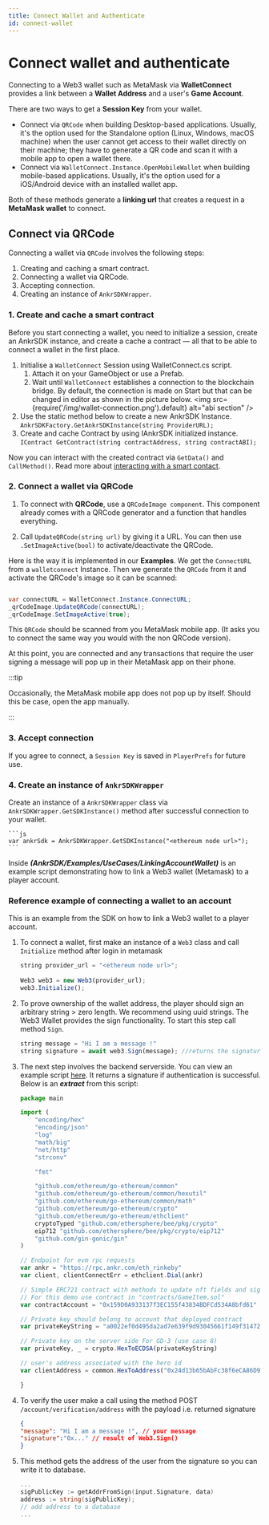 ```yaml
---
title: Connect Wallet and Authenticate
id: connect-wallet
---
```


# Connect wallet and authenticate

Connecting to a Web3 wallet such as MetaMask via **WalletConnect** provides a link between a **Wallet Address** and a user's **Game Account**. 

There are two ways to get a **Session Key** from your wallet. 

* Connect via `QRCode` when building Desktop-based applications. Usually, it's the option used for the Standalone option (Linux, Windows, macOS machine) when the user cannot get access to their wallet directly on their machine; they have to generate a QR code and scan it with a mobile app to open a wallet there.
* Connect via `WalletConnect.Instance.OpenMobileWallet` when building mobile-based applications. Usually, it's the option used for a iOS/Android device with an installed wallet app.  

Both of these methods generate a **linking url** that creates a request in a **MetaMask wallet** to connect.

## Connect via QRCode

Connecting a wallet via `QRCode` involves the following steps:
1. Creating and caching a smart contract.
2. Connecting a wallet via QRCode.
3. Accepting connection.
4. Creating an instance of `AnkrSDKWrapper`.

### 1. Create and cache a smart contract

Before you start connecting a wallet, you need to initialize a session, create an AnkrSDK instance, and create a cache a contract — all that to be able to connect a wallet in the first place.

1. Initialise a `WalletConnect` Session using WalletConnect.cs script. 
   1. Attach it on your GameObject or use a Prefab. 
   2. Wait until `WalletConnect` establishes a connection to the blockchain bridge. By default, the connection is made on Start but that can be changed in editor as shown in the picture below.
      <img src={require('/img/wallet-connection.png').default} alt="abi section" />
2. Use the static method below to create a new AnkrSDK Instance.
   ```AnkrSDKFactory.GetAnkrSDKInstance(string ProviderURL);```
3. Create and cache Contract by using IAnkrSDK initialized instance.
   ```IContract GetContract(string contractAddress, string contractABI);```

Now you can interact with the created contract via `GetData()` and `CallMethod()`. Read more about [interacting with a smart contact](https://ankr.com/docs/game/unity/interacting-with-blockchain/interacting-with-smart-contract). 


### 2. Connect a wallet via QRCode

1. To connect with **QRCode**, use a ```QRCodeImage component```.
This component already comes with a QRCode generator and a function that handles everything. 

2. Call `UpdateQRCode(string url)` by giving it a URL. 
You can then use `.SetImageActive(bool)` to activate/deactivate the QRCode.

Here is the way it is implemented in our **Examples**.
We get the `ConnectURL` from a `walletconnect` Instance. Then we generate the `QRCode` from it and activate the QRCode's image so it can be scanned: 

```C#

var connectURL = WalletConnect.Instance.ConnectURL;
_qrCodeImage.UpdateQRCode(connectURL);
_qrCodeImage.SetImageActive(true);

```

This `QRCode` should be scanned from you MetaMask mobile app. (It asks you to connect the same way you would with the non QRCode version). 

At this point, you are connected and any transactions that require the user signing a message will pop up in their MetaMask app on their phone. 

:::tip

Occasionally, the MetaMask mobile app does not pop up by itself. Should this be case, open the app manually.

:::

### 3. Accept connection

If you agree to connect, a `Session Key` is saved in `PlayerPrefs` for future use.

### 4. Create an instance of `AnkrSDKWrapper`

Create an instance of a `AnkrSDKWrapper` class via `AnkrSDKWrapper.GetSDKInstance()` method after successful connection to your wallet.

    ```js
    var ankrSdk = AnkrSDKWrapper.GetSDKInstance("<ethereum node url>");
    ```

Inside ***(AnkrSDK/Examples/UseCases/LinkingAccountWallet)*** is an example script demonstrating how to link a Web3 wallet (Metamask) to a player account.

### Reference example of connecting a wallet to an account

This is an example from the SDK on how to link a Web3 wallet to a player account.

1. To connect a wallet, first make an instance of a `Web3` class and call `Initialize` method after login in metamask

    ```js
    string provider_url = "<ethereum node url>";
            
    Web3 web3 = new Web3(provider_url);
    web3.Initialize();
    ```

2. To prove ownership of the wallet address, the player should sign an arbitrary string > zero length. We recommend using uuid strings. The Web3 Wallet provides the sign functionality. To start this step call method `Sign`.

    ```js
    string message = "Hi I am a message !"
    string signature = await web3.Sign(message); //returns the signature.
    ```

3. The next step involves the backend serverside. You can view an example script [here](https://github.com/mirage-xyz/mirage-serverside-demo/blob/main/backends/signing-go/main.go). It returns a signature if authentication is successful. Below is an ***extract*** from this script:

    ```js
    package main

    import (
        "encoding/hex"
        "encoding/json"
        "log"
        "math/big"
        "net/http"
        "strconv"

        "fmt"

        "github.com/ethereum/go-ethereum/common"
        "github.com/ethereum/go-ethereum/common/hexutil"
        "github.com/ethereum/go-ethereum/common/math"
        "github.com/ethereum/go-ethereum/crypto"
        "github.com/ethereum/go-ethereum/ethclient"
        cryptoTyped "github.com/ethersphere/bee/pkg/crypto"
        eip712 "github.com/ethersphere/bee/pkg/crypto/eip712"
        "github.com/gin-gonic/gin"
    )

    // Endpoint for evm rpc requests
    var ankr = "https://rpc.ankr.com/eth_rinkeby"
    var client, clientConnectErr = ethclient.Dial(ankr)

    // Simple ERC721 contract with methods to update nft fields and signature verification mechanism
    // For this demo use contract in "contracts/GameItem.sol"
    var contractAccount = "0x159D0A933137f3EC155f43834BDFCd534A8bfd61"

    // Private key should belong to account that deployed contract
    var privateKeyString = "a0022ef0d495da2ad7e639f9d93045661f149f31472cedf067a0712b391749df"

    // Private key on the server side For GD-3 (use case 8)
    var privateKey, _ = crypto.HexToECDSA(privateKeyString)

    // user's address associated with the hero id
    var clientAddress = common.HexToAddress("0x24d13b65bAbFc38f6eCA86D9e73C539a1e0C0196")

    }
    ```

4. To verify the user make a call using the method POST `/account/verification/address` with the payload i.e. returned signature

    ```json
    {
    "message": "Hi I am a message !", // your message
    "signature":"0x..." // result of Web3.Sign()
    }
    ```

5. This method gets the address of the user from the signature so you can write it to database.

    ```go
    ...
    sigPublicKey := getAddrFromSign(input.Signature, data)
    address := string(sigPublicKey);
    // add address to a database
    ...

    ```